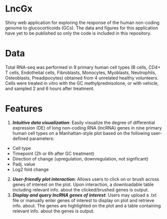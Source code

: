 # LncGx
Shiny web application for exploring the response of the human non-coding genome to glucocorticoids (GCs). The data and figures for this application have yet to be published so only the code is included in this repository.

# Data
Total RNA-seq was performed in 9 primary human cell types (B cells, CD4+ T cells, Endothelial cells, Fibroblasts, Monocytes, Myoblasts, Neutrophils, Osteoblasts, Preadipocytes) obtained from 4 unrelated healthy volunteers. Cells were treated in vitro with the GC methylprednisolone, or with vehicle, and sampled 2 and 6 hours after treatment.

# Features
1. ***Intuitive data visualization***: Easily visualize the degree of differential expression (DE) of long non-coding RNA (lncRNA) genes in nine primary human cell types on a Manhattan-style plot based on the following user-defined parameters:
- Cell type
- Timepoint (2h or 6h after GC treatment)
- Direction of change (upregulation, downregulation, not signficant)
- Padj. value
- Log2 fold change
2. ***User-friendly plot interaction***: Allows users to click on or brush across genes of interest on the plot. Upon interaction, a downloadable table including relevant info. about the clicked/brushed genes is output.
3. ***Display and query lncRNA genes of interest***: Users may upload a .txt file or manually enter genes of interest to display on plot and retrieve info. about. The genes are highlighted on the plot and a table containing relevant info. about the genes is output. 
